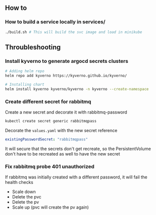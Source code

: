 ## How to

### How to build a service locally in services/

```bash
./build.sh # This will build the svc image and load in minikube
```

## Throubleshooting

### Install kyverno to generate argocd secrets clusters
```bash
# Adding helm repo
helm repo add kyverno https://kyverno.github.io/kyverno/

# Installing chart
helm install kyverno kyverno/kyverno -n kyverno --create-namespace
```

### Create different secret for rabbitmq

Create a new secret and decorate it with rabbitmq-password
```bash
kubectl create secret generic rabbitmqpass
```

Decorate the `values.yaml` with the new secret reference
```yaml
existingPasswordSecret: "rabbitmqpass"
```

It will secure that the secrets don't get recreate, so the PersistentVolume don't have to be recreated as well to have the new secret

### Fix rabbitmq probe 401 unauthorized

If rabbitmq was initially created with a different password, it will fail the health checks

- Scale down
- Delete the pvc
- Delete the pv
- Scale up (pvc will create the pv again)